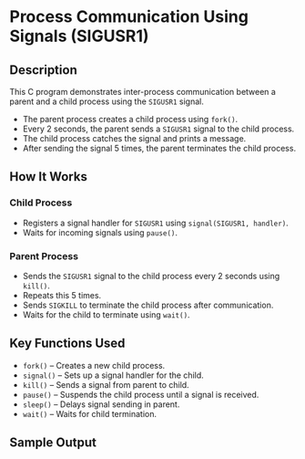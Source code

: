 # Process Communication Using Signals (SIGUSR1)

## Description

This C program demonstrates inter-process communication between a parent and a child process using the `SIGUSR1` signal.

- The parent process creates a child process using `fork()`.
- Every 2 seconds, the parent sends a `SIGUSR1` signal to the child process.
- The child process catches the signal and prints a message.
- After sending the signal 5 times, the parent terminates the child process.

## How It Works

### Child Process

- Registers a signal handler for `SIGUSR1` using `signal(SIGUSR1, handler)`.
- Waits for incoming signals using `pause()`.

### Parent Process

- Sends the `SIGUSR1` signal to the child process every 2 seconds using `kill()`.
- Repeats this 5 times.
- Sends `SIGKILL` to terminate the child process after communication.
- Waits for the child to terminate using `wait()`.

## Key Functions Used

- `fork()` – Creates a new child process.
- `signal()` – Sets up a signal handler for the child.
- `kill()` – Sends a signal from parent to child.
- `pause()` – Suspends the child process until a signal is received.
- `sleep()` – Delays signal sending in parent.
- `wait()` – Waits for child termination.

## Sample Output

